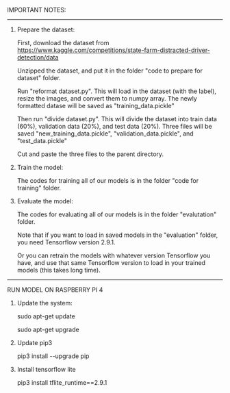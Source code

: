 IMPORTANT NOTES:

----------------------------------------------------------------------------------------------------------------------------------
1. Prepare the dataset:

	First, download the dataset from https://www.kaggle.com/competitions/state-farm-distracted-driver-detection/data

	Unzipped the dataset, and put it in the folder "code to prepare for dataset" folder.

	Run "reformat dataset.py". This will load in the dataset (with the label), resize the images, and convert them to numpy array. The newly formatted datase will be saved as "training_data.pickle"

	Then run "divide dataset.py". This will divide the dataset into train data (60%), validation data (20%), and test data (20%). Three files will be saved "new_training_data.pickle", "validation_data.pickle", and "test_data.pickle" 
	
	Cut and paste the three files to the parent directory.

2. Train the model:

	The codes for training all of our models is in the folder "code for training" folder.

3. Evaluate the model:
	
	The codes for evaluating all of our models is in the folder "evalutation" folder.

	Note that if you want to load in saved models in the "evaluation" folder, you need Tensorflow version 2.9.1.

	Or you can retrain the models with whatever version Tensorflow you have, and use that same Tensorflow version to load in your trained models (this takes long time).

----------------------------------------------------------------------------------------------------------------------------------

RUN MODEL ON RASPBERRY PI 4

1. Update the system:
   
   sudo apt-get update
   
   sudo apt-get upgrade
   
3. Update pip3
   
   pip3 install --upgrade pip
   
5. Install tensorflow lite
   
   pip3 install tflite_runtime==2.9.1
   

